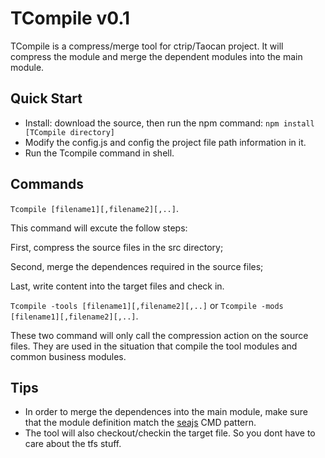 # TCompile v0.1

TCompile is a compress/merge tool for ctrip/Taocan project. It will compress the module and merge the dependent modules into the main module. 

## Quick Start

* Install: download the source, then run the npm command: `npm install [TCompile directory]`
* Modify the config.js and config the project file path information in it.
* Run the Tcompile command in shell. 

## Commands

`Tcompile [filename1][,filename2][,..]`. 

This command will excute the follow steps: 

First, compress the source files in the src directory;

Second, merge the dependences required in the source files;

Last, write content into the target files and check in.

`Tcompile -tools [filename1][,filename2][,..]` or `Tcompile -mods [filename1][,filename2][,..]`.

These two command will only call the compression action on the source files. They are used in the situation that compile the tool modules and common business modules.

## Tips

* In order to merge the dependences into the main module, make sure that the module definition match the [seajs](http://seajs.org/docs/) CMD pattern.
* The tool will also checkout/checkin the target file. So you dont have to care about the tfs stuff. 
